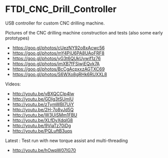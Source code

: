 # FTDI_CNC_Drill_Controller
USB controller for custom CNC drilling machine.

Pictures of the CNC drilling machine construction and tests (also some early prototypes)
* https://goo.gl/photos/cUezNY92o8xAcwc56
* https://goo.gl/photos/mY4PiU6PA8UAoFRF8
* https://goo.gl/photos/yG3t6QUkUywif1z76
* https://goo.gl/photos/jmXB7fFSiwjEQvk7A
* https://goo.gl/photos/BcCgAcpxxzAGTXC69
* https://goo.gl/photos/S6WXo8gRHk6RUXXL8

Videos:
* http://youtu.be/yBXQCClp4Iw
* http://youtu.be/GDIg3tSUmlU
* http://youtu.be/zTymWBI7UiY
* http://youtu.be/2H-7o8vJd5Q
* http://youtu.be/W3UiSMm1FBU
* http://youtu.be/XLfDvXdqlG8
* http://youtu.be/9ViaTz70iDg
* http://youtu.be/PQLuftB3uqs

Latest : Test run with new torque assist and multi-threading
* http://youtu.be/hOwpW07IG70
